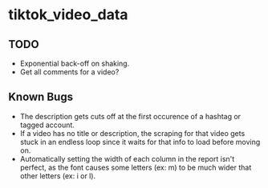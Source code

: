 # tiktok_video_data

## TODO

- Exponential back-off on shaking. 
- Get all comments for a video?

## Known Bugs

- The description gets cuts off at the first occurence of a hashtag or tagged account.
- If a video has no title or description, the scraping for that video gets stuck in an endless loop since it waits for that info to load before moving on. 
- Automatically setting the width of each column in the report isn't perfect, as the font causes some letters (ex: m) to be much wider that other letters (ex: i or l). 
